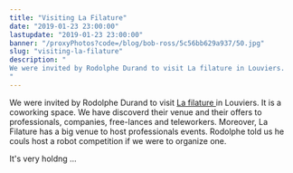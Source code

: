 ```yaml
---
title: "Visiting La Filature"
date: "2019-01-23 23:00:00"
lastupdate: "2019-01-23 23:00:00"
banner: "/proxyPhotos?code=/blog/bob-ross/5c56bb629a937/50.jpg"
slug: "visiting-la-filature"
description: " 
We were invited by Rodolphe Durand to visit La filature in Louviers.
"
---
```

We were invited by Rodolphe Durand to visit <a href="https://lafilature.space/">La filature </a> in Louviers. It is a coworking space.
We have discoverd their venue and their offers to professionals, companies, free-lances and teleworkers.
Moreover, La Filature has a big venue to host professionals events.
Rodolphe told us he couls host a robot competition if we were to organize one.

It's very holdng ...
    